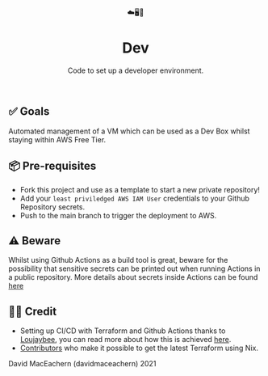 <div align="center">
   ☁️🖥️🚀
</div>

<h1 align="center">
  Dev
</h1>

<p align="center">
Code to set up a developer environment.
</p>

<br />

## ✅ Goals

Automated management of a VM which can be used as a Dev Box whilst staying within AWS Free Tier.

## 📦 Pre-requisites
* Fork this project and use as a template to start a new private repository!
* Add your `least priviledged AWS IAM User` credentials to your Github Repository secrets.
* Push to the main branch to trigger the deployment to AWS.

## ⚠️ Beware

Whilst using Github Actions as a build tool is great, beware for the possibility that sensitive secrets can be printed out when running Actions in a public repository. More details about secrets inside Actions can be found [here](https://docs.github.com/en/actions/learn-github-actions/security-hardening-for-github-actions)


## 👏🏻 Credit

- Setting up CI/CD with Terraform and Github Actions thanks to [Loujaybee](https://github.com/loujaybee/terraform-aws-github-action-bootstrap), you can read more about how this is achieved [here](https://www.thedevcoach.co.uk/setup-terraform-aws-github-actions/).
- [Contributors](https://github.com/NixOS/nixpkgs/blob/nixos-unstable/pkgs/applications/networking/cluster/terraform/default.nix#L42) who make it possible to get the latest Terraform using Nix.


David MacEachern (davidmaceachern) 2021
